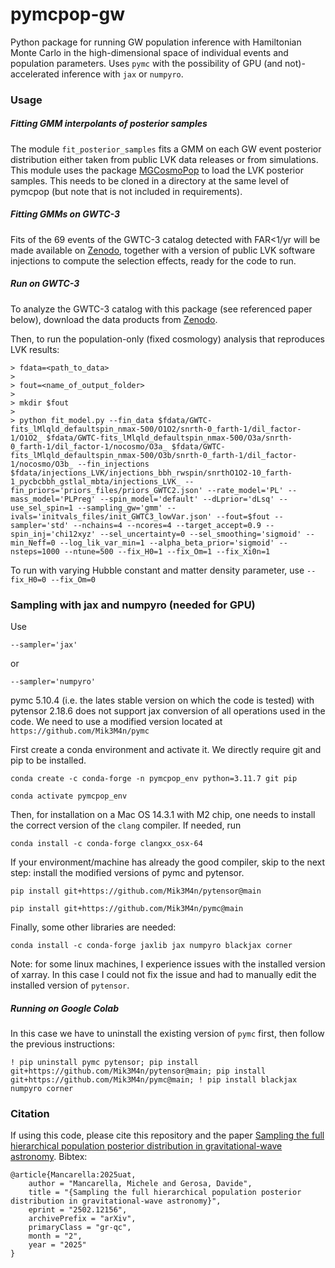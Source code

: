 # pymcpop-gw


Python package for running GW population inference with Hamiltonian Monte Carlo in the high-dimensional space of individual events and population parameters. Uses ```pymc``` with the possibility of GPU (and not)-accelerated inference with ```jax``` or ```numpyro```.



### Usage

##### Fitting GMM interpolants of posterior samples

The module ```fit_posterior_samples``` fits a GMM on each GW event posterior distribution either taken from public LVK data releases or from simulations. 
This module uses the package [MGCosmoPop](https://github.com/CosmoStatGW/MGCosmoPop) to load the LVK posterior samples. This needs to be cloned in a directory at the same level of pymcpop (but note that is not included in requirements). 

##### Fitting GMMs on GWTC-3

Fits of the 69 events of the GWTC-3 catalog detected with FAR<1/yr will be made available on [Zenodo](https://zenodo.org/records/14826108), together with a version of public LVK software injections to compute the selection effects, ready for the code to run.


##### Run on GWTC-3

To analyze the GWTC-3 catalog with this package (see referenced paper below), download the data products from [Zenodo](https://zenodo.org/records/14826108). 

Then, to run the population-only (fixed cosmology) analysis that reproduces LVK results:

```
> fdata=<path_to_data>
> 
> fout=<name_of_output_folder>
>
> mkdir $fout
>
> python fit_model.py --fin_data $fdata/GWTC-fits_lMlqld_defaultspin_nmax-500/O1O2/snrth-0_farth-1/dil_factor-1/O1O2_ $fdata/GWTC-fits_lMlqld_defaultspin_nmax-500/O3a/snrth-0_farth-1/dil_factor-1/nocosmo/O3a_ $fdata/GWTC-fits_lMlqld_defaultspin_nmax-500/O3b/snrth-0_farth-1/dil_factor-1/nocosmo/O3b_ --fin_injections $fdata/injections_LVK/injections_bbh_rwspin/snrthO1O2-10_farth-1_pycbcbbh_gstlal_mbta/injections_LVK_ --fin_priors='priors_files/priors_GWTC2.json' --rate_model='PL' --mass_model='PLPreg' --spin_model='default' --dLprior='dLsq' --use_sel_spin=1 --sampling_gw='gmm' --ivals='initvals_files/init_GWTC3_lowVar.json' --fout=$fout --sampler='std' --nchains=4 --ncores=4 --target_accept=0.9 --spin_inj='chi12xyz' --sel_uncertainty=0 --sel_smoothing='sigmoid' --min_Neff=0 --log_lik_var_min=1 --alpha_beta_prior='sigmoid' --nsteps=1000 --ntune=500 --fix_H0=1 --fix_Om=1 --fix_Xi0n=1
```

To run with varying Hubble constant and matter density parameter, use ```--fix_H0=0 --fix_Om=0```


### Sampling with jax and numpyro (needed for GPU)


Use

```
--sampler='jax'
```

or 

```
--sampler='numpyro'
```


pymc 5.10.4 (i.e. the lates stable version on which the code is tested) with pytensor 2.18.6 does not support jax conversion of all operations used in the code. We need to use a modified version located at ```https://github.com/Mik3M4n/pymc```

First create a conda environment and activate it. We directly require git and pip to be installed.

```
conda create -c conda-forge -n pymcpop_env python=3.11.7 git pip 

conda activate pymcpop_env
```

Then, for installation on a Mac OS 14.3.1 with M2 chip, one needs to install the correct version of the ```clang``` compiler. If needed, run 
 ```
 conda install -c conda-forge clangxx_osx-64
```

If your environment/machine has already the good compiler, skip to the next step: install the modified versions of pymc and pytensor. 


```
pip install git+https://github.com/Mik3M4n/pytensor@main

pip install git+https://github.com/Mik3M4n/pymc@main
```

Finally, some other libraries are needed:

```
conda install -c conda-forge jaxlib jax numpyro blackjax corner
```

Note: for some linux machines, I experience issues with the installed version of xarray. In this case I could not fix the issue and had to manually edit the installed version of ```pytensor```.


##### Running on Google Colab

In this case we have to uninstall the existing version of ```pymc``` first, then follow the previous instructions:

```
! pip uninstall pymc pytensor; pip install git+https://github.com/Mik3M4n/pytensor@main; pip install git+https://github.com/Mik3M4n/pymc@main; ! pip install blackjax numpyro corner
```

### Citation

If using this code, please cite this repository and the paper [Sampling the full hierarchical population posterior distribution in gravitational-wave astronomy](<https://arxiv.org/abs/2502.12156>). Bibtex:

```
@article{Mancarella:2025uat,
    author = "Mancarella, Michele and Gerosa, Davide",
    title = "{Sampling the full hierarchical population posterior distribution in gravitational-wave astronomy}",
    eprint = "2502.12156",
    archivePrefix = "arXiv",
    primaryClass = "gr-qc",
    month = "2",
    year = "2025"
}
```